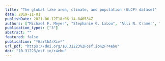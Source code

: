 ```yaml
---
title: "The global lake area, climate, and population (GLCP) dataset"
date: 2019-11-01
publishDate: 2021-06-12T18:06:14.846534Z
authors: ["Michael F. Meyer", "Stephanie G. Labou", "Alli N. Cramer", "Matthew R. Brousil", "Bradley T. Luff"]
publication_types: ["3"]
abstract: ""
featured: false
publication: "*EarthArXiv*"
url_pdf: "https://doi.org/10.31223%2Fosf.io%2Fr4ebu"
doi: "10.31223/osf.io/r4ebu"
---
```


